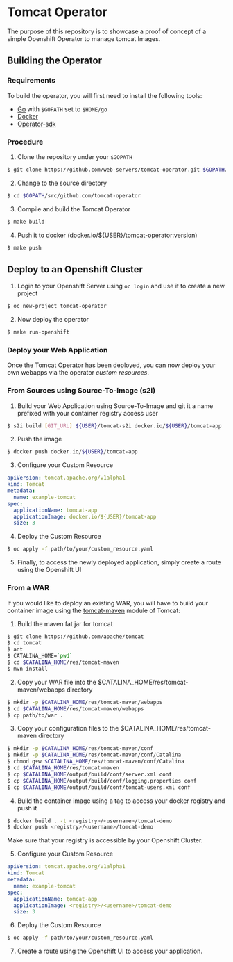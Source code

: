 # Tomcat Operator
The purpose of this repository is to showcase a proof of concept of a simple Openshift Operator to manage tomcat Images.

## Building the Operator
### Requirements
To build the operator, you will first need to install the following tools: 
* [Go](https://github.com/golang/go) with `$GOPATH` set to `$HOME/go`
* [Docker](https://www.docker.com/)
* [Operator-sdk](https://github.com/operator-framework/operator-sdk)

### Procedure
1. Clone the repository under your `$GOPATH`
```bash
$ git clone https://github.com/web-servers/tomcat-operator.git $GOPATH/src/github.com/tomcat-operator
```

2. Change to the source directory
```bash
$ cd $GOPATH/src/github.com/tomcat-operator
```

3. Compile and build the Tomcat Operator
```bash
$ make build
```
4. Push it to docker (docker.io/${USER}/tomcat-operator:version)
```bash
$ make push
```

## Deploy to an Openshift Cluster
1. Login to your Openshift Server using `oc login` and use it to create a new project
```bash
$ oc new-project tomcat-operator
```

2. Now deploy the operator
```bash
$ make run-openshift
```

### Deploy your Web Application
Once the Tomcat Operator has been deployed, you can now deploy your own webapps via the operator _custom resources_.

### From Sources using Source-To-Image (s2i)

1. Build your Web Application using Source-To-Image and git it a name prefixed with your container registry access user
```bash
$ s2i build [GIT_URL] ${USER}/tomcat-s2i docker.io/${USER}/tomcat-app
```

2. Push the image
```bash
$ docker push docker.io/${USER}/tomcat-app
```

3. Configure your Custom Resource
```yaml
apiVersion: tomcat.apache.org/v1alpha1
kind: Tomcat
metadata:
  name: example-tomcat
spec:
  applicationName: tomcat-app
  applicationImage: docker.io/${USER}/tomcat-app
  size: 3
```

4. Deploy the Custom Resource
```bash
$ oc apply -f path/to/your/custom_resource.yaml
```

5. Finally, to access the newly deployed application, simply create a route using the Openshift UI

### From a WAR
If you would like to deploy an existing WAR, you will have to build your container image using the [tomcat-maven](https://github.com/apache/tomcat/tree/9.0.24/res/tomcat-maven) module of Tomcat:
1. Build the maven fat jar for tomcat
```bash
$ git clone https://github.com/apache/tomcat
$ cd tomcat
$ ant
$ CATALINA_HOME=`pwd`
$ cd $CATALINA_HOME/res/tomcat-maven
$ mvn install
```

2. Copy your WAR file into the $CATALINA_HOME/res/tomcat-maven/webapps directory
```bash
$ mkdir -p $CATALINA_HOME/res/tomcat-maven/webapps
$ cd $CATALINA_HOME/res/tomcat-maven/webapps
$ cp path/to/war .
```

3. Copy your configuration files to the $CATALINA_HOME/res/tomcat-maven directory
```bash
$ mkdir -p $CATALINA_HOME/res/tomcat-maven/conf
$ mkdir -p $CATALINA_HOME/res/tomcat-maven/conf/Catalina
$ chmod g+w $CATALINA_HOME/res/tomcat-maven/conf/Catalina
$ cd $CATALINA_HOME/res/tomcat-maven
$ cp $CATALINA_HOME/output/build/conf/server.xml conf
$ cp $CATALINA_HOME/output/build/conf/logging.properties conf
$ cp $CATALINA_HOME/output/build/conf/tomcat-users.xml conf
```

4. Build the container image using a tag to access your docker registry and push it
```bash
$ docker build . -t <registry>/<username>/tomcat-demo
$ docker push <registry>/<username>/tomcat-demo
```
Make sure that your registry is accessible by your Openshift Cluster.

5. Configure your Custom Resource
```yaml
apiVersion: tomcat.apache.org/v1alpha1
kind: Tomcat
metadata:
  name: example-tomcat
spec:
  applicationName: tomcat-app
  applicationImage: <registry>/<username>/tomcat-demo
  size: 3
```

6. Deploy the Custom Resource
```bash
$ oc apply -f path/to/your/custom_resource.yaml
```

7. Create a route using the Openshift UI to access your application.
